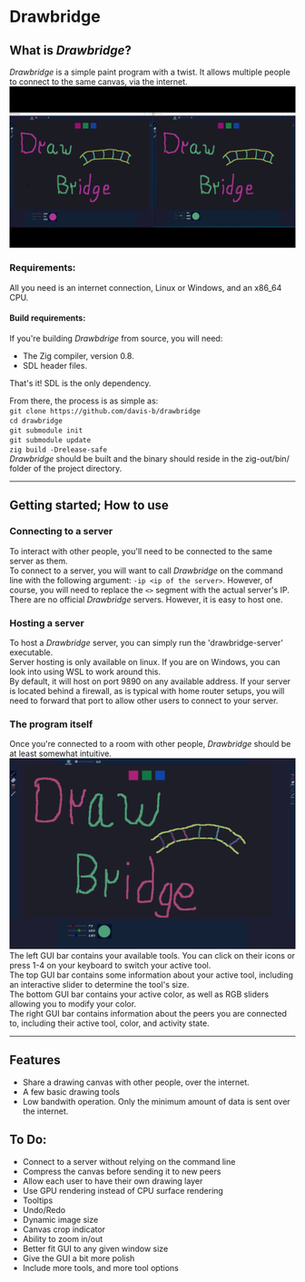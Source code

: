 # Drawbridge #

## What is _Drawbridge_? ##
_Drawbridge_ is a simple paint program with a twist. It allows multiple people to connect to the same canvas, via the internet.  
![program-in-action](docs/example_video.gif)  

### Requirements: ###
All you need is an internet connection, Linux or Windows, and an x86\_64 CPU.

#### Build requirements: ####
If you're building _Drawbdrige_ from source, you will need:

* The Zig compiler, version 0.8.
* SDL header files.

That's it! SDL is the only dependency.

From there, the process is as simple as:  
`git clone https://github.com/davis-b/drawbridge`  
`cd drawbridge`  
`git submodule init`  
`git submodule update`  
`zig build -Drelease-safe`  
_Drawbridge_ should be built and the binary should reside in the zig-out/bin/ folder of the project directory.


- - -

## Getting started; How to use ##

### Connecting to a server ###

To interact with other people, you'll need to be connected to the same server as them.  
To connect to a server, you will want to call _Drawbridge_ on the command line with the following argument:
`-ip <ip of the server>`. However, of course, you will need to replace the `<>` segment with the actual server's IP.   
There are no official _Drawbridge_ servers. However, it is easy to host one. 

### Hosting a server ### 

To host a _Drawbridge_ server, you can simply run the 'drawbridge-server' executable.  
Server hosting is only available on linux. If you are on Windows, you can look into using WSL to work around this.  
By default, it will host on port 9890 on any available address. If your server is located behind a firewall, as is typical with home router setups, you will need to forward that port to allow other users to connect to your server.

### The program itself ###

Once you're connected to a room with other people, _Drawbridge_ should be at least somewhat intuitive.  
![full-program](docs/full_program.png)  
The left GUI bar contains your available tools. You can click on their icons or press 1-4 on your keyboard to switch your active tool.  
The top GUI bar contains some information about your active tool, including an interactive slider to determine the tool's size.  
The bottom GUI bar contains your active color, as well as RGB sliders allowing you to modify your color.  
The right GUI bar contains information about the peers you are connected to, including their active tool, color, and activity state.  


- - -

## Features ##
* Share a drawing canvas with other people, over the internet.
* A few basic drawing tools
* Low bandwith operation. Only the minimum amount of data is sent over the internet.

## To Do: ##
* Connect to a server without relying on the command line
* Compress the canvas before sending it to new peers
* Allow each user to have their own drawing layer
* Use GPU rendering instead of CPU surface rendering
* Tooltips
* Undo/Redo
* Dynamic image size
* Canvas crop indicator
* Ability to zoom in/out
* Better fit GUI to any given window size
* Give the GUI a bit more polish
* Include more tools, and more tool options
